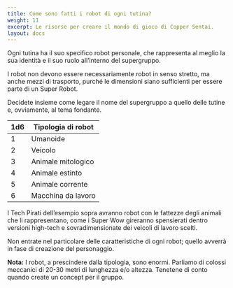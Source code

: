 ```yaml
---
title: Come sono fatti i robot di ogni tutina?
weight: 11
excerpt: Le risorse per creare il mondo di gioco di Copper Sentai.
layout: docs
---
```

Ogni tutina ha il suo specifico robot personale, che rappresenta al meglio la sua identità e il suo ruolo all’interno del supergruppo.

I robot non devono essere necessariamente robot in senso stretto, ma anche mezzi di trasporto, purché le dimensioni siano sufficienti per essere parte di un Super Robot.

Decidete insieme come legare il nome del supergruppo a quello delle tutine e, ovviamente, al tema fondante. 

| 1d6| Tipologia di robot                            |
|-----|----------------------------------|
| 1   | Umanoide                       |
| 2   | Veicolo                       |
| 3   | Animale mitologico                       |
| 4   | Animale estinto|
| 5   | Animale corrente                       |
| 6   | Macchina da lavoro                        |

I Tech Pirati dell’esempio sopra avranno robot con le fattezze degli animali che li rappresentano, come i Super Wow gireranno spensierati dentro versioni high-tech e sovradimensionate dei veicoli di lavoro scelti.

Non entrate nel particolare delle caratteristiche di ogni robot; quello avverrà in fase di creazione del personaggio. 

<div class="note"><strong>Nota:</strong> I robot, a prescindere dalla tipologia, sono enormi. Parliamo di colossi meccanici di 20-30 metri di lunghezza e/o altezza. 
Tenetene di conto quando create un concept per il gruppo.</div>

